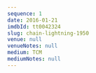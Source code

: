 ```yaml
---
sequence: 1
date: 2016-01-21
imdbId: tt0042324
slug: chain-lightning-1950
venue: null
venueNotes: null
medium: TCM
mediumNotes: null
---
```


